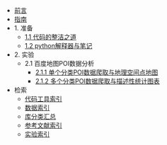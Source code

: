 * [前言](./markdown/preface.md)
* [指南](./markdown/instruction.md)
* 1\. 准备
    * [1.1 代码的整洁之道](./markdown/cleanCode.md)
    * [1.2 python解释器与笔记](./markdown/pythonInterpreterAndNote.md)
* 2\. 实验
    * 2.1 百度地图POI数据分析
        * [2.1.1 单个分类POI数据爬取与地理空间点地图](./notebook_code/BaiduMapPOI_collection_singleClassification.md)
        * [2.1.2 多个分类POI数据爬取与描述性统计图表](./notebook_code/BaiduMapPOI_collection_multipleClassification.md)
* 检索
    * [代码工具索引](./markdown/codeToolIdx.md)
    * [数据索引](./markdown/dataIdx.md)
    * [库分类汇总](./markdown/libraryClassiSummary.md)
    * [参考文献索引](./markdown/reference.md)
    * [实验索引](./markdown/experimentIdx.md)




